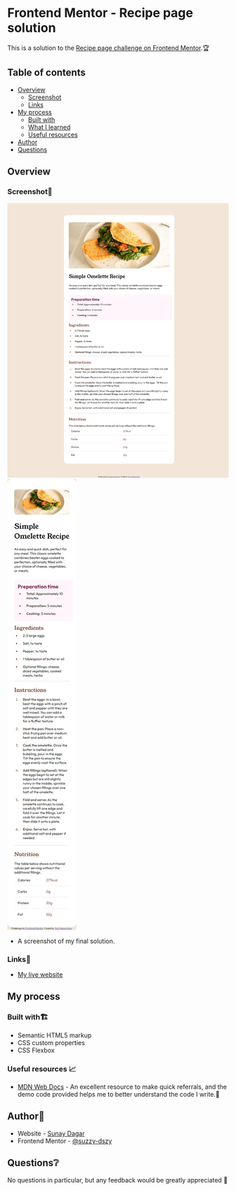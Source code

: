 # Frontend Mentor - Recipe page solution

This is a solution to the [Recipe page challenge on Frontend Mentor](https://www.frontendmentor.io/challenges/recipe-page-KiTsR8QQKm).🏆

## Table of contents

- [Overview](#overview)
  - [Screenshot](#screenshot)
  - [Links](#links)
- [My process](#my-process)
  - [Built with](#built-with)
  - [What I learned](#what-i-learned)
  - [Useful resources](#useful-resources)
- [Author](#author)
- [Questions](#Questions)

## Overview

### Screenshot📸

![](./assets/images/Thumbnail-Desktop.png)
![](./assets/images/Thumbnail-Mobile.png)

- A screenshot of my final solution.

### Links🔗

- [My live website](https://suzzy-dszy.github.io/Social-Links-Profile/)

## My process

### Built with🏗️

- Semantic HTML5 markup
- CSS custom properties
- CSS Flexbox

### Useful resources 📈

- [MDN Web Docs](https://developer.mozilla.org/en-US/) - An excellent resource to make quick referrals, and the demo code provided helps me to better understand the code I write.🚀

## Author📖

- Website - [Sunay Dagar](https://suzzy-dszy.github.io/Social-Links-Profile/)
- Frontend Mentor - [@suzzy-dszy](https://www.frontendmentor.io/profile/suzzy-dszy)

## Questions❔

No questions in particular, but any feedback would be greatly appreciated 💯
